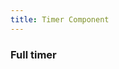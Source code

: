 ```yaml
---
title: Timer Component
---
```


<script setup>
    import WeekPlanner  from '../src/components/WeekPlanner/WeekPlanner.vue';
    const setISOTime = (hoursToAdd = 0, daysToAdd = 0) => {
        return addHours(addDays(new Date(), daysToAdd), hoursToAdd);
    };

    const items = [
        {
            id: "1",
            title: "Item 1",
            description: "Item 1 description",
            image: "https://picsum.photos/200/300",
            startTime: setISOTime(8),
            endTime: setISOTime(9),
        },
        {
            id: "2",
            title: "Item 2",
            description: "Item 2 description",
            image: "https://picsum.photos/200/300",
            startTime: setISOTime(10),
            endTime: setISOTime(11),
        },
    ];

    const state = {
      value: new Date(),
      nextMode: "week",
      placeholder: "Select a date",
      items,
    }
</script>


### Full timer
<WeekPlanner v-model="value" v-bind="state" />